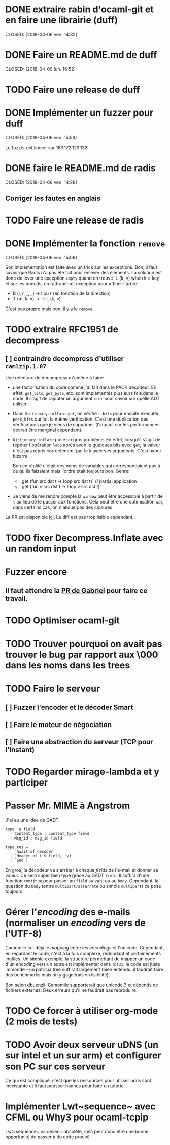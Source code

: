 DONE extraire rabin d'ocaml-git et en faire une librairie (duff)
================================================================

CLOSED: \[2018-04-06 ven. 14:32\]

DONE Faire un README.md de duff
===============================

CLOSED: \[2018-04-09 lun. 16:52\]

TODO Faire une release de duff
==============================

DONE Implémenter un fuzzer pour duff
====================================

CLOSED: \[2018-04-06 ven. 15:56\]

Le fuzzer est lancer sur 163.172.129.132.

DONE faire le README.md de radis
================================

CLOSED: \[2018-04-06 ven. 14:28\]

Corriger les fautes en anglais
------------------------------

TODO Faire une release de radis
===============================

DONE Implémenter la fonction `remove`
=====================================

CLOSED: \[2018-04-06 ven. 15:06\]

Son implémentation est faite avec un trick sur les exceptions. Bon, il
faut savoir que Radis n'a pas été fait pour enlever des éléments. La
solution est donc de lever une exception `Empty` quand on trouve \`L (k,
v) when k = key\` et sur les noeuds, on rattrape cet exception pour
affiner l'arbre:

-   B (l, r, \_, \_) -&gt; l ou r (en fonction de la direction)
-   T (m, k, v) -&gt; -&gt; L (k, v)

C'est pas propre mais bon, il y a le `remove`.

TODO extraire RFC1951 de decompress
===================================

\[ \] contraindre decompress d'utiliser `camlzip.1.07`
------------------------------------------------------

Une relecture de decompress m'amène à faire:

-   une factorisation du code comme j'ai fait dans le PACK décodeur. En
    effet, `get_bits`, `get_byte`, etc. sont implémentés plusieurs fois
    dans le code. Il s'agit de rajouter un argument `ctor` pour savoir
    sur quelle ADT utiliser.
-   Dans `Dictionary.inflate.get`, on vérifie `t.bits` pour ensuite
    exécuter `peek_bits` qui fait la même vérification. C'est une
    duplication des vérifications que je viens de supprimer (l'impact
    sur les performances devrait être marginal cependant).
-   `Dictionary.inflate` pose un gros problème. En effet, lorsqu'il
    s'agit de répéter l'opération `loop` après avoir lu quelques bits
    avec `get`, la valeur n'est pas repris correctement par le `k` avec
    ses arguments. C'est hyper bizarre.

    Bon en réalité c'était des noms de variables qui correspondaient pas
    à ce qu'ils faisaient mais l'ordre était toujours bon. Genre:
    -   \`get (fun src dst t -&gt; loop src dst t)\` // partial
        application
    -   \`get (fun v src dst t -&gt; loop v src dst t)\`
-   Je viens de me rendre compte la `window` peut être accessible à
    partir de `t` au lieu de le passer aux fonctions. Cela peut être une
    optimisation car, dans certains cas, on n'alloue pas des closures.

La PR est disponible
[ici](https://github.com/mirage/decompress/pull/41). Le diff est pas
trop lisible cependant.

TODO fixer Decompress.Inflate avec un random input
==================================================

Fuzzer encore
=============

Il faut attendre la [PR de Gabriel](https://github.com/stedolan/crowbar/pull/36) pour faire ce travail.
-------------------------------------------------------------------------------------------------------

TODO Optimiser ocaml-git
========================

TODO Trouver pourquoi on avait pas trouver le bug par rapport aux \000 dans les noms dans les trees
===================================================================================================

TODO Faire le serveur
=====================

\[ \] Fuzzer l'encoder et le décoder Smart
------------------------------------------

\[ \] Faire le moteur de négociation
------------------------------------

\[ \] Faire une abstraction du serveur (TCP pour l'instant)
-----------------------------------------------------------

TODO Regarder mirage-lambda et y participer
===========================================

Passer Mr. MIME à Angstrom
==========================

J'ai eu une idée de GADT.

``` {.ocaml}
type 'a field
  | Content_type : content_type field
  | Msg_id : msg_id field

type res =
  [ `Await of decoder
  | `Header of ('v field, 'v)
  | `End ]
```

En gros, le décodeur va s'arrêter à chaque *fields* de l'e-mail et
donner sa valeur. Ce sera super bien typé grâce au GADT `field`. Il
suffira d'une fonction `continue` pour passer au `field` suivant ou au
`body`. Cependant, la question du `body` (entre `multipart/alternate` ou
simple `multipart`) ce pose toujours.

Gérer l'*encoding* des e-mails (normaliser un *encoding* vers de l'UTF-8)
=========================================================================

Camomile fait déjà le *mapping* entre les *encodings* et l'unicode.
Cependant, en regardant le code, c'est à la fois complexe, redondant et
certainements inutiles. Un simple exemple, la structure permettant de
mapper un code d'un encoding vers un autre est implémenter dans `Tbl31`:
le code est juste immonde - un patricia tree suffirait largement (bien
entendu, il faudrait faire des benchmarks mais on y gagnerais en
lisibilité).

Bon selon dbuenzli, Camomile supporterait que unicode 3 et dépends de
fichiers externes. Deux erreurs qu'il ne faudrait pas reproduire.

TODO Ce forcer à utiliser org-mode (2 mois de tests)
====================================================

TODO Avoir deux serveur uDNS (un sur intel et un sur arm) et configurer son PC sur ces serveur
==============================================================================================

Ce qui est compliqué, c'est que les ressources pour utiliser udns sont
inexistante et il faut pousser hannes pour faire un tutoriel.

Implémenter Lwt~sequence~ avec CFML ou Why3 pour ocaml-tcpip
============================================================

Lwt~sequence~ va devenir obsolète, cela peut donc être une bonne
opportunité de passer à du code prouvé
